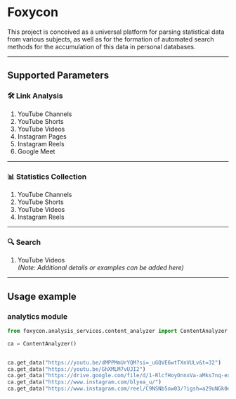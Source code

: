 # **Foxycon**

This project is conceived as a universal platform for parsing statistical data from various subjects, as well as for the formation of automated search methods for the accumulation of this data in personal databases.

---

## **Supported Parameters**

### 🛠️ **Link Analysis**
1. YouTube Channels  
2. YouTube Shorts  
3. YouTube Videos  
4. Instagram Pages  
5. Instagram Reels  
6. Google Meet  

---

### 📊 **Statistics Collection**
1. YouTube Channels  
2. YouTube Shorts  
3. YouTube Videos  
4. Instagram Reels  

---

### 🔍 **Search**
1. YouTube Videos  
*(Note: Additional details or examples can be added here)*

---

## Usage example

### analytics module

```python
from foxycon.analysis_services.сontent_analyzer import ContentAnalyzer

ca = ContentAnalyzer()


ca.get_data("https://youtu.be/dMPPMmUrYQM?si=_uGQVE6wtTXnVULv&t=32")
ca.get_data("https://youtu.be/GhXMLM7vUJI2")
ca.get_data("https://drive.google.com/file/d/1-RlcfHoyOnnxVa-aMks7nq-ex3Cy5lCs/view?usp=sharing")
ca.get_data("https://www.instagram.com/blyea_u/")
ca.get_data("https://www.instagram.com/reel/C9NSNb5ow03/?igsh=a29uNGk0eTdta3Fw")

```



